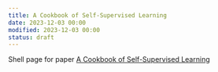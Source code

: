 ```yaml
---
title: A Cookbook of Self-Supervised Learning
date: 2023-12-03 00:00
modified: 2023-12-03 00:00
status: draft
---
```


Shell page for paper [A Cookbook of Self-Supervised Learning](https://arxiv.org/abs/2304.12210)
